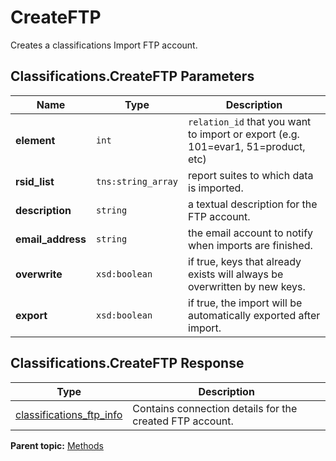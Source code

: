 # CreateFTP

Creates a classifications Import FTP account.

## Classifications.CreateFTP Parameters

|Name|Type|Description|
|----|----|-----------|
| **element** | `int` |  `relation_id` that you want to import or export (e.g. 101=evar1, 51=product, etc) |
| **rsid_list** | `tns:string_array` | report suites to which data is imported. |
| **description** | `string` | a textual description for the FTP account. |
| **email_address** | `string` | the email account to notify when imports are finished. |
| **overwrite** | `xsd:boolean` | if true, keys that already exists will always be overwritten by new keys. |
| **export** | `xsd:boolean` | if true, the import will be automatically exported after import. |

## Classifications.CreateFTP Response

| Type | Description |
|--------|---------------|
| [classifications_ftp_info](../data_types/r_classifications_ftp_info.md#) | Contains connection details for the created FTP account. |

**Parent topic:** [Methods](../methods/classifications_methods.md)

